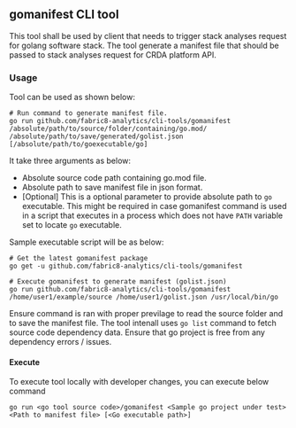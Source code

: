 
## gomanifest CLI tool
This tool shall be used by client that needs to trigger stack analyses request for golang software stack. The tool generate a manifest file that should be passed to stack analyses request for CRDA platform API.

### Usage
Tool can be used as shown below:

```
# Run command to generate manifest file.
go run github.com/fabric8-analytics/cli-tools/gomanifest /absolute/path/to/source/folder/containing/go.mod/ /absolute/path/to/save/generated/golist.json [/absolute/path/to/goexecutable/go]
```

It take three arguments as below:
- Absolute source code path containing go.mod file.
- Absolute path to save manifest file in json format.
- [Optional] This is a optional parameter to provide absolute path to `go` executable. This might be required in case gomanifest command is used in a script that executes in a process which does not have `PATH` variable set to locate `go` executable.

Sample executable script will be as below:
```
# Get the latest gomanifest package
go get -u github.com/fabric8-analytics/cli-tools/gomanifest

# Execute gomanifest to generate manifest (golist.json)
go run github.com/fabric8-analytics/cli-tools/gomanifest /home/user1/example/source /home/user1/golist.json /usr/local/bin/go
```

Ensure command is ran with proper previlage to read the source folder and to save the manifest file.
The tool intenall uses `go list` command to fetch source code dependency data. Ensure that go project is free from any dependency errors / issues.

#### Execute
To execute tool locally with developer changes, you can execute below command

```
go run <go tool source code>/gomanifest <Sample go project under test> <Path to manifest file> [<Go executable path>]
```
